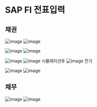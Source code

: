 # SAP FI 전표입력
## 채권
![image](https://github.com/minya8703/webMethods/assets/97384342/c548375b-9eba-401c-b096-28bfe8a72ed8)
![image](https://github.com/minya8703/webMethods/assets/97384342/d27adf33-624f-4e69-9392-68db24ea0f21)

![image](https://github.com/minya8703/webMethods/assets/97384342/00a3a34f-fe42-48dd-a8b0-5d48376b694c)
![image](https://github.com/minya8703/webMethods/assets/97384342/d0881bdf-48ea-4efd-9597-ba84ac8bd75a)

![image](https://github.com/minya8703/webMethods/assets/97384342/cce08064-c9a9-4d91-8527-bb0f4e158a82)
![image](https://github.com/minya8703/webMethods/assets/97384342/9830ea50-a6b3-4858-ac30-9576ba53e226)
시뮬레이션후
![image](https://github.com/minya8703/webMethods/assets/97384342/6c87c7aa-e032-4699-96b4-5cce09d1ecd8)
전기

![image](https://github.com/minya8703/webMethods/assets/97384342/f8938ddf-3ef6-4141-b0f4-e268d4350288)
![image](https://github.com/minya8703/webMethods/assets/97384342/a901c6da-61a9-4076-8c12-c07793d408c2)


## 채무
![image](https://github.com/minya8703/webMethods/assets/97384342/62f41ad0-bc83-441d-bc7f-0529fa091c02)
![image](https://github.com/minya8703/webMethods/assets/97384342/d7b61012-943e-43d9-9bdd-d0d4462ba66c)
